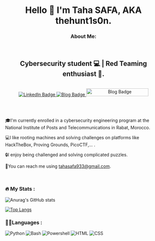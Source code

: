 <div id="header" align="center"> 
  
  # Hello 👋 I'm Taha SAFA, AKA thehunt1s0n.
  
</div>

<div align="center">
  
### About Me:

</div>
<br>


<div id="header" align="center">
  
  ## Cybersecurity student 💻 | Red Teaming enthusiast 🔴.
  
</div>
<br>

<div id="badges" align="center">
  <a href="https://www.linkedin.com/in/taha-safa-a094a3248/">
    <img src="https://img.shields.io/badge/LinkedIn-blue?style=for-the-badge&logo=linkedin&logoColor=white" alt="LinkedIn Badge"/>
  </a>
  <a href="https://thehunt1s0n.github.io/">
    <img src="https://img.shields.io/badge/Blog-black?style=for-the-badge&logo=github&logoColor=white" alt="Blog Badge"/>
  </a>
  <a href="https://twitter.com/thehunt1s0n">
    <img src="https://img.shields.io/twitter/follow/thehunt1s0n.svg?labelColor=black" alt="Blog Badge" style="width: 200px; height: 25px;">
  </a>
</div>
<br>


<div align="center">
  <img src="https://komarev.com/ghpvc/?username=thehunt1s0n&style=flat-square&color=blue" alt=""/>
</div>
<br>
<br>

<div align="left">
  
  :mortar_board:I'm currently enrolled in a cybersecurity engineering program at the National Institute of Posts and Telecommunications in Rabat, Morocco.

  :computer:I like rooting machines and solving challenges on platforms like HackTheBox, Proving Grounds, PicoCTF,... .

  :lock:I enjoy being challenged and solving complicated puzzles.

  :email:You can reach me using tahasafa933@gmail.com.
</div>
<br>

### :fire: My Stats :

![Anurag's GitHub stats](https://github-readme-stats.vercel.app/api?username=thehunt1s0n&show_icons=true&theme=chartreuse-dark)

[![Top Langs](https://github-readme-stats.vercel.app/api/top-langs/?username=thehunt1s0n&layout=compact&theme=chartreuse-dark)](https://github.com/anuraghazra/github-readme-stats)

### 👩‍💻Languages : 

![Python](https://img.shields.io/badge/Python-FFD43B?style=for-the-badge&logo=python&logoColor=blue) ![Bash](https://img.shields.io/badge/Shell_Script-121011?style=for-the-badge&logo=gnu-bash&logoColor=white) ![Powershell](https://img.shields.io/badge/powershell-5391FE?style=for-the-badge&logo=powershell&logoColor=white) ![HTML](https://img.shields.io/badge/HTML5-E34F26?style=for-the-badge&logo=html5&logoColor=white) ![CSS](https://img.shields.io/badge/CSS3-1572B6?style=for-the-badge&logo=css3&logoColor=white)

<!--
**thehunt1s0n/thehunt1s0n** is a ✨ _special_ ✨ repository because its `README.md` (this file) appears on your GitHub profile.

Here are some ideas to get you started:

- 🔭 I’m currently working on ...
- 🌱 I’m currently learning ...
- 👯 I’m looking to collaborate on ...
- 🤔 I’m looking for help with ...
- 💬 Ask me about ...
- 📫 How to reach me: ...
- 😄 Pronouns: ...
- ⚡ Fun fact: ...
-->
